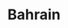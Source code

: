 ---
title: Bahrain
crosslinks:
- WorldDailyTops
- GolfGTI
- AskReddit
- FML
- HVAC
- technology
- Piracy
- dontdeadopeninside
- Psychonaut
- PussyPass
---